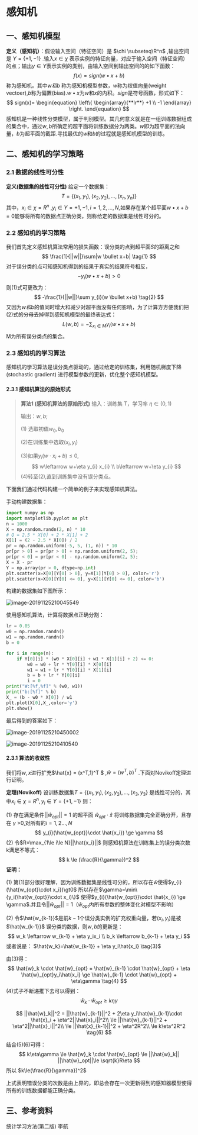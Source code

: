 # 感知机

## 一、感知机模型

**定义（感知机）**：假设输入空间（特征空间）是 $\chi \subseteq\R^n$ ,输出空间是 $Y=\{+1,-1\}$ .输入$x\in\chi$ 表示实例的特征向量，对应于输入空间（特征空间）的点；输出$y\in Y$表示实例的类别，由输入空间到输出空间的的如下函数：
$$
f(x) = sign(w\bullet x+b)
$$
称为感知机。其中$w 和 b$  称为感知机模型参数，$w$称为权值向量(weight vectoer),$b$称为偏置(bias).$w\bullet x$为$w$和$x$的内积。$sign$是符号函数，形式如下：
$$
sign(x)=
\begin{equation}
\left\{
		\begin{array}{**lr**}
			+1  \\
			-1
		\end{array}
\right.
\end{equation}
$$
感知机是一种线性分类模型，属于判别模型。其几何意义就是在一组训练数据组成的集合中，通过$w,b$所确定的超平面将训练数据分为两类。$w$即为超平面的法向量，$b$为超平面的截距.寻找最优的$w$和$b$的过程就是感知机模型的训练。

## 二、感知机的学习策略

### 2.1 数据的线性可分性

**定义(数据集的线性可分性)** 给定一个数据集：
$$
T=\{(x_{1},y_{1}),(x_{2},y_{2}),...,(x_{n},y_{n})\}
$$
其中，$x_{i} \in \chi = R^n$ ,$y_{i} \in Y={+1,-1},i = 1,2,...,N$,如果存在某个超平面$w\bullet x+b=0$能够将所有的数据点正确分类，则称给定的数据集是线性可分的。

### 2.2 感知机的学习策略

我们首先定义感知机算法常用的损失函数：误分类的点到超平面$S$的距离之和
$$
\frac{1}{||w||}\sum|w \bullet x+b| \tag{1}
$$
对于误分类的点可知感知机得到的结果于真实的结果符号相反，
$$
-y_{i}(w \bullet x+b) > 0
$$
则(1)式可更改为：
$$
-\frac{1}{||w||}\sum y_{i}(w \bullet x+b) \tag{2}
$$
又因为$w和b$的值同时增大和减少对超平面没有任何影响，为了计算方方便我们把(2)式的分母去掉得到感知机模型的最终表达式：
$$
L(w,b) = -\sum_{x_{i}\in M} y_{i}(w \bullet x +b)
$$
M为所有误分类点的集合。

### 2.3 感知机的学习算法

感知机的学习算法是误分类点驱动的，通过给定的训练集，利用随机梯度下降(stochastic gradient) 进行模型参数的更新，优化整个感知机模型。

####  2.3.1 感知机算法的原始形式

> **算法1 (感知机算法的原始形式)**
> 输入：训练集 T，学习率 $\eta$$\in (0,1)$
>
> 输出：$w,b$;
>
> (1) 选取初值$w_{0},b_{0}$
>
> (2)在训练集中选取$(x_{i},y_{i})$
>
> (3)如果$y_{i}(w \cdot x_{i} + b)\le 0$,
> $$
> w\leftarrow w+\eta y_{i} x_{i} \\
> b\leftarrow w+\eta y_{i}
> $$
> (4)转至(2),直到训练集中没有误分类点。

下面我们通过代码构建一个简单的例子来实现感知机算法。

手动构建数据集：

```python
import numpy as np
import matplotlib.pyplot as plt
n = 1000 
X = np.random.randn(2, n) * 10
# Q = 2.5 * X[0] + 2 * X[1] + 2
X[1] = (2 - 2.5 * X[0]) / 2
pr = np.random.uniform(-5, 5, (1, n)) * 10
pr[pr > 0] = pr[pr > 0] + np.random.uniform(2, 5);
pr[pr < 0] = pr[pr < 0] - np.random.uniform(2, 5);
X = X - pr
Y = np.array(pr > 0, dtype=np.int)
plt.scatter(x=X[0][Y[0] > 0], y=X[1][Y[0] > 0], color='r')
plt.scatter(x=X[0][Y[0] <= 0], y=X[1][Y[0] <= 0], color='b')
```

 构建的数据集如下图所示：

![image-20191125210045549](./img/image-20191125210045549.png)

 使用感知机算法，计算将数据点正确分割：

```python
lr = 0.05
w0 = np.random.randn()
w1 = np.random.randn()
b = 0

for i in range(n):
    if Y[0][i] * (w0 * X[0][i] + w1 * X[1][i] + 2) <= 0:
        w0 = w0 + lr * Y[0][i] * X[0][i]
        w1 = w1 + lr * Y[0][i] * X[1][i]
        b = b + lr * Y[0][i]
        i = 0
print("W:[%f,%f]" % (w0, w1))
print("b:[%f]" % b)
X_ = (b - w0 * X[0]) / w1
plt.plot(X[0],X_,color='y')
plt.show()

```

   最后得到的答案如下：

![image-20191125210450002](./img/image-20191125210450002.png)

 

![image-20191125210410540](./img/image-20191125210410540.png)

#### 2.3.1 算法的收敛性

  我们将$w,x$进行扩充$\hat{x} = (x^T,1)^T $ ,$\hat{w}=(w^T,b)^T$ .下面对Novikoff定理进行证明。

 **定理(Novikoff)** 设训练数据集$T=\{(x_{1},y_{1}),(x_{2},y_{2}),...,(x_{3},y_{3}\}$ 是线性可分的，其中$x_{i} \in \chi = R^n,y_{i}\in Y = \{+1,-1\}$ 则：

(1) 存在满足条件$|| \hat{w}_{opt} ||=1$ 的超平面 $\hat{w}_{opt} \cdot \hat{x}$ 将训练数据集完全正确分开，且存在 $\gamma$ >0,对所有的$i=1,2...,N$ 
$$
y_{i}(\hat{w_{opt}}\cdot \hat{x_i}) \ge \gamma
$$
(2) 令$R=\max_{1\le i\le N}||\hat{x_i}||$ 则感知机算法在训练集上的误分类次数k满足不等式：
$$
k \le (\frac{R}{\gamma})^2
$$
 **证明：**

(1) 第(1)部分很好理解，因为训练数据集是线性可分的，所以存在$\hat{w}$使得$y_{i}(\hat{w_{opt}\cdot x_i})\gt0$ 所以存在$\gamma=\min\{y_i(\hat{w_{opt}}\cdot x_i)\}$  使得$y_{i}(\hat{w_{opt}}\cdot \hat{x_i}) \ge \gamma$.并且令$||\hat{w}_{opt}||=1$（$\hat{w}_{opt}$内所有参数的整体变化对模型不影响）

(2) 令$\hat{w_{k-1}}$是前$k-1$个误分类实例的扩充权重向量，若$(x_i,y_i)$是被$\hat{w_{k-1}}$ 误分类的数据，则$w,b$的更新是：
$$
w_k \leftarrow w_{k-1} + \eta y_ix_i \\
b_k \leftarrow b_{k-1} + \eta y_i
$$
  或者说是： $\hat{w_k}=\hat{w_{k-1}} + \eta y_i\hat{x_i} \tag{3}$

  由(3)得：
$$
\hat{w}_k \cdot \hat{w}_{opt} = \hat{w}_{k-1} \cdot \hat{w}_{opt} + \eta \hat{w}_{opt}y_i\hat{x_i} \ge \hat{w}_{k-1} \cdot \hat{w}_{opt} + \eta\gamma \tag{4}
$$
(4)式子不断递推下去可以得到：
$$
\hat{w}_k \cdot \hat{w}_{opt} \ge k\eta\gamma \tag{5}
$$

$$
||\hat{w}_k||^2 = ||\hat{w}_{k-1}||^2 + 2\eta y_i\hat{w}_{k-1}\cdot \hat{x}_i + \eta^2||\hat{x}_i||^2\\
\le ||\hat{w}_{k-1}||^2 + \eta^2||\hat{x}_i||^2\\
\le ||\hat{x}_{k-1}||^2 + \eta^2R^2\\
\le k\eta^2R^2 \tag{6}
$$

结合(5)(6)可得：
$$
k\eta\gamma \le \hat{w}_k \cdot \hat{w}_{opt} \le ||\hat{w}_k|| ||\hat{w}_opt||\le \sqrt{k}R\eta
$$
所以    $k\le(\frac{R}{\gamma})^2$

上式表明错误分类的次数是由上界的，即总会存在一次更新得到的感知器模型使得所有的训练数据都能正确分类。

## 三、参考资料

统计学习方法(第二版)  李航